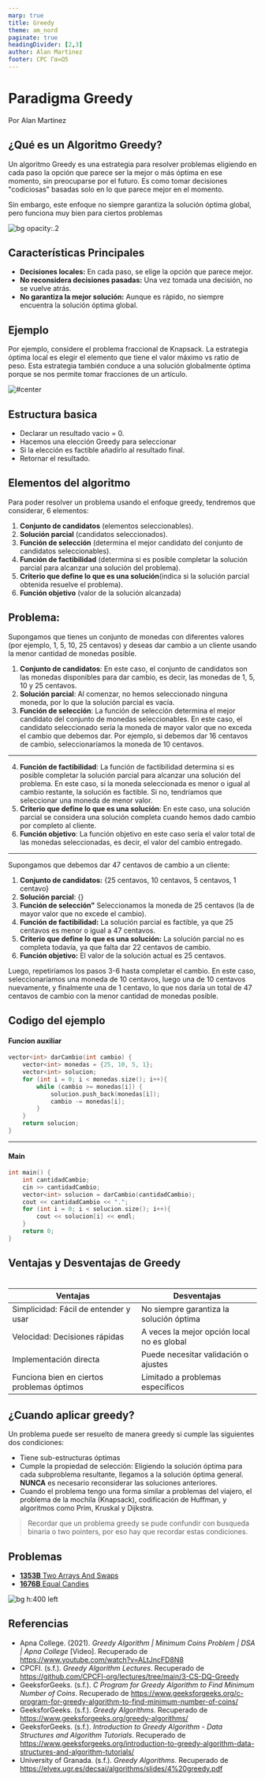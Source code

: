 ```yaml
---
marp: true
title: Greedy
theme: am_nord
paginate: true
headingDivider: [2,3]
author: Alan Martinez
footer: CPC Γα=Ω5
---
```


<!-- _class: cover_e -->
<!-- _paginate: "" -->
<!-- _footer: ![h:100](./img/GALLO.png) -->
<!-- _header: ![](./img/GALLOS_white_square_transparent.png) -->

# <!-- fit -->Paradigma Greedy

Por Alan Martinez

## ¿Qué es un Algoritmo Greedy?


Un algoritmo Greedy es una estrategia para resolver problemas eligiendo en cada paso la opción que parece ser la mejor o más óptima en ese momento, sin preocuparse por el futuro. Es como tomar decisiones "codiciosas" basadas solo en lo que parece mejor en el momento.

Sin embargo, este enfoque no siempre garantiza la solución óptima global, pero funciona muy bien para ciertos problemas

![bg opacity:.2](https://encrypted-tbn0.gstatic.com/images?q=tbn:ANd9GcQwkP0DkdNHq-jx69GcuzXfSWB16nPvZgOaeg&usqp=CAU)

## Características Principales

- **Decisiones locales:** En cada paso, se elige la opción que parece mejor.
- **No reconsidera decisiones pasadas:** Una vez tomada una decisión, no se vuelve atrás.
- **No garantiza la mejor solución:** Aunque es rápido, no siempre encuentra la solución óptima global.

## Ejemplo

Por ejemplo, considere el problema fraccional de Knapsack. La estrategia óptima local es elegir el elemento que tiene el valor máximo vs ratio de peso. Esta estrategia también conduce a una solución globalmente óptima porque se nos permite tomar fracciones de un artículo.

![#center](https://www.geeksforgeeks.org/wp-content/uploads/Fractional-Knapsackexample-min-768x384.png)


## Estructura basica

- Declarar un resultado vacio = 0.
- Hacemos una elección Greedy para seleccionar
- Si la elección es factible añadirlo al resultado final.
- Retornar el resultado.


## Elementos del algoritmo

Para poder resolver un problema usando el enfoque greedy, tendremos que considerar, 6 elementos:

1. **Conjunto de candidatos** (elementos seleccionables).
2. **Solución parcial** (candidatos seleccionados).
3. **Función de selección** (determina el mejor candidato del conjunto de candidatos seleccionables).
4. **Función de factibilidad** (determina si es posible
   completar la solución parcial para alcanzar una solución del problema).
5. **Criterio que define lo que es una solución**(indica si la solución parcial obtenida resuelve el problema).
6. **Función objetivo** (valor de la solución alcanzada)


## Problema:

Supongamos que tienes un conjunto de monedas con diferentes valores (por ejemplo, 1, 5, 10, 25 centavos) y deseas dar cambio a un cliente usando la menor cantidad de monedas posible.

1. **Conjunto de candidatos**: En este caso, el conjunto de candidatos son las monedas disponibles para dar cambio, es decir, las monedas de 1, 5, 10 y 25 centavos.
2. **Solución parcial**: Al comenzar, no hemos seleccionado ninguna moneda, por lo que la solución parcial es vacía.
3. **Función de selección**: La función de selección determina el mejor candidato del conjunto de monedas seleccionables. En este caso, el candidato seleccionado sería la moneda de mayor valor que no exceda el cambio que debemos dar. Por ejemplo, si debemos dar 16 centavos de cambio, seleccionaríamos la moneda de 10 centavos.

---

4. **Función de factibilidad**: La función de factibilidad determina si es posible completar la solución parcial para alcanzar una solución del problema. En este caso, si la moneda seleccionada es menor o igual al cambio restante, la solución es factible. Si no, tendríamos que seleccionar una moneda de menor valor.
5. **Criterio que define lo que es una solución**: En este caso, una solución parcial se considera una solución completa cuando hemos dado cambio por completo al cliente.
6. **Función objetivo**: La función objetivo en este caso sería el valor total de las monedas seleccionadas, es decir, el valor del cambio entregado.

---

Supongamos que debemos dar 47 centavos de cambio a un cliente:

1. **Conjunto de candidatos:** {25 centavos, 10 centavos, 5 centavos, 1 centavo}
2. **Solución parcial**: {}
3. **Función de selección"** Seleccionamos la moneda de 25 centavos (la de mayor valor que no excede el cambio).
4. **Función de factibilidad:** La solución parcial es factible, ya que 25 centavos es menor o igual a 47 centavos.
5. **Criterio que define lo que es una solución:** La solución parcial no es completa todavía, ya que falta dar 22 centavos de cambio.
6. **Función objetivo:** El valor de la solución actual es 25 centavos.

Luego, repetiríamos los pasos 3-6 hasta completar el cambio. En este caso, seleccionaríamos una moneda de 10 centavos, luego una de 10 centavos nuevamente, y finalmente una de 1 centavo, lo que nos daría un total de 47 centavos de cambio con la menor cantidad de monedas posible.

## Codigo del ejemplo
#### Funcion auxiliar

```cpp
vector<int> darCambio(int cambio) {
    vector<int> monedas = {25, 10, 5, 1};
    vector<int> solucion;
    for (int i = 0; i < monedas.size(); i++){
        while (cambio >= monedas[i]) {
            solucion.push_back(monedas[i]);
            cambio -= monedas[i];
        }
    }
    return solucion;
}
```

---

#### Main
```cpp
int main() {
    int cantidadCambio;
    cin >> cantidadCambio;
    vector<int> solucion = darCambio(cantidadCambio);
    cout << cantidadCambio << ".";
    for (int i = 0; i < solucion.size(); i++){
        cout << solucion[i] << endl;
    }
    return 0;
}
```

## Ventajas y Desventajas de Greedy
#

| **Ventajas**                            | **Desventajas**                            |
| --------------------------------------- | ------------------------------------------ |
| Simplicidad: Fácil de entender y usar   | No siempre garantiza la solución óptima    |
| Velocidad: Decisiones rápidas           | A veces la mejor opción local no es global |
| Implementación directa                  | Puede necesitar validación o ajustes       |
| Funciona bien en ciertos problemas óptimos | Limitado a problemas específicos           |

## ¿Cuando aplicar greedy?
Un problema puede ser resuelto de manera greedy si cumple las siguientes dos condiciones:
- Tiene sub-estructuras óptimas
- Cumple la propiedad de selección: Eligiendo la solución óptima para cada subproblema resultante, llegamos a la solución óptima general. **NUNCA** es necesario reconsiderar las soluciones anteriores.
- Cuando el problema tengo una forma similar a problemas del viajero, el problema de la mochila (Knapsack), codificación de Huffman, y algoritmos como Prim, Kruskal y Dijkstra.

> Recordar que un problema greedy se pude confundir con busqueda binaria o two pointers, por eso hay que recordar estas condiciones.

## Problemas

- [**1353B** Two Arrays And Swaps](https://codeforces.com/problemset/problem/1353/B)
- [**1676B** Equal Candies](https://codeforces.com/problemset/problem/1676/B)

![bg h:400 left](https://imgs.search.brave.com/lcxQ3iUnfkKfK_iICigaI7rQ4-P_y5A1oGTyS37rAJY/rs:fit:860:0:0:0/g:ce/aHR0cHM6Ly9wbGFu/dGlsbGFzZGVtZW1l/cy5jb20vaW1nL3Bs/YW50aWxsYXMvYWhv/cmEtc2ktdmllbmUt/bG8tY2hpZG8yMTU3/NDMyMjk0Ni5qcGc)

## Referencias

- Apna College. (2021). *Greedy Algorithm | Minimum Coins Problem | DSA | Apna College* [Video]. Recuperado de https://www.youtube.com/watch?v=ALtJncFD8N8
- CPCFI. (s.f.). *Greedy Algorithm Lectures*. Recuperado de https://github.com/CPCFI-org/lectures/tree/main/3-CS-DQ-Greedy
- GeeksforGeeks. (s.f.). *C Program for Greedy Algorithm to Find Minimum Number of Coins*. Recuperado de https://www.geeksforgeeks.org/c-program-for-greedy-algorithm-to-find-minimum-number-of-coins/
- GeeksforGeeks. (s.f.). *Greedy Algorithms*. Recuperado de https://www.geeksforgeeks.org/greedy-algorithms/
- GeeksforGeeks. (s.f.). *Introduction to Greedy Algorithm - Data Structures and Algorithm Tutorials*. Recuperado de https://www.geeksforgeeks.org/introduction-to-greedy-algorithm-data-structures-and-algorithm-tutorials/
- University of Granada. (s.f.). *Greedy Algorithms*. Recuperado de https://elvex.ugr.es/decsai/algorithms/slides/4%20greedy.pdf